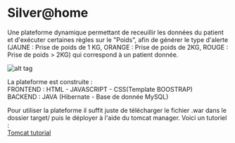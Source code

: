 # Silver@home 
Une plateforme dynamique permettant de receuillir les données du patient et d'exécuter certaines règles sur le "Poids", afin de générer le type d'alerte (JAUNE : Prise de poids de 1 KG, ORANGE : Prise de poids de 2KG, ROUGE : Prise de poids > 2KG) qui correspond à un patient donnée.


![alt tag](http://i.imgur.com/AGjZO4Y.png)


La plateforme est construite : <br />
FRONTEND : HTML - JAVASCRIPT - CSS(Template BOOSTRAP)<br />
BACKEND : JAVA (Hibernate - Base de donnée MySQL)<br />

Pour utiliser la plateforme il suffit juste de télécharger le fichier .war dans le dossier target/ puis le déployer à l'aide du tomcat manager. Voici un tutoriel : <br />
[Tomcat tutorial](http://www.vogella.com/tutorials/ApacheTomcat/article.html)

